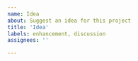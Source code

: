 ```yaml
---
name: Idea
about: Suggest an idea for this project
title: 'Idea'
labels: enhancement, discussion
assignees: ''

---
```



